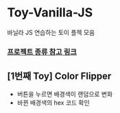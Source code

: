 # Toy-Vanilla-JS
바닐라 JS 연습하는 토이 플젝 모음

### [프로젝트 종류 참고 링크](https://www.freecodecamp.org/korean/news/javascript-projects-for-beginners/#flipper)

## [1번째 Toy] Color Flipper
* 버튼을 누르면 배경색이 랜덤으로 변화
* 바뀐 배경색의 hex 코드 확인
